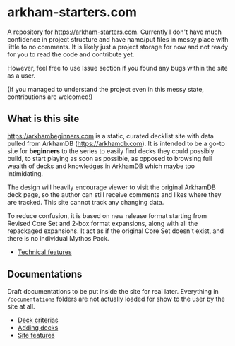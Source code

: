 # arkham-starters.com

A repository for https://arkham-starters.com. Currently I don't have much confidence in project structure and have name/put files in messy place with little to no comments. It is likely just a project storage for now and not ready for you to read the code and contribute yet.

However, feel free to use Issue section if you found any bugs within the site as a user.

(If you managed to understand the project even in this messy state, contributions are welcomed!)

## What is this site

https://arkhambeginners.com is a static, curated decklist site with data pulled from ArkhamDB (https://arkhamdb.com). It is intended to be a go-to site for **beginners** to the series to easily find decks they could possibly build, to start playing as soon as possible, as opposed to browsing full wealth of decks and knowledges in ArkhamDB which maybe too intimidating.

The design will heavily encourage viewer to visit the original ArkhamDB deck page, so the author can still receive comments and likes where they are tracked. This site cannot track any changing data.

To reduce confusion, it is based on new release format starting from Revised Core Set and 2-box format expansions, along with all the repackaged expansions. It act as if the original Core Set doesn't exist, and there is no individual Mythos Pack.

- [Technical features](./documentations/technical-features.md)

## Documentations

Draft documentations to be put inside the site for real later. Everything in `/documentations` folders are not actually loaded for show to the user by the site at all.

- [Deck criterias](./documentations/deck-criterias.md)
- [Adding decks](./documentations/adding-decks.md)
- [Site features](./documentations/site-features.md)
